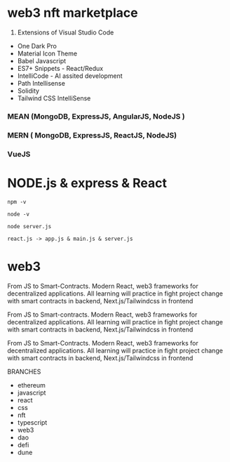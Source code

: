 # web3 nft marketplace

1. Extensions of Visual Studio Code
- One Dark Pro
- Material Icon Theme
- Babel Javascript
- ES7+ Snippets - React/Redux
- IntelliCode - AI assited development
- Path Intellisense
- Solidity
- Tailwind CSS IntelliSense





### MEAN (MongoDB, ExpressJS, AngularJS, NodeJS ) 
### MERN ( MongoDB, ExpressJS, ReactJS, NodeJS) 
### VueJS

# NODE.js & express & React

```
npm -v
```

```
node -v
```

```
node server.js
```

```
react.js -> app.js & main.js & server.js
```






# web3
From JS to Smart-Contracts. Modern React, web3 frameworks for decentralized applications. All learning will practice in fight project change with smart contracts in backend, Next.js/Tailwindcss in frontend


From JS to Smart-contracts. Modern React, web3 frameworks for decentralized applications. All learning will practice in fight project change with smart contracts in backend, Next.js/Tailwindcss in frontend

From JS to Smart-Contracts. Modern React, web3 frameworks for decentralized applications. All learning will practice in fight project change with smart contracts in backend, Next.js/Tailwindcss in frontend



BRANCHES

- ethereum
- javascript
- react
- css
- nft
- typescript
- web3
- dao
- defi
- dune
